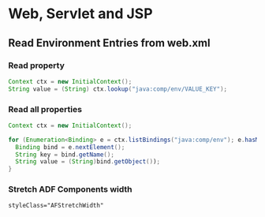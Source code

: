 # Web, Servlet and JSP

## Read Environment Entries from web.xml

### Read property
```java
Context ctx = new InitialContext();
String value = (String) ctx.lookup("java:comp/env/VALUE_KEY");
```

### Read all properties

```java
Context ctx = new InitialContext();

for (Enumeration<Binding> e = ctx.listBindings("java:comp/env"); e.hasMoreElements();) {
  Binding bind = e.nextElement();
  String key = bind.getName();
  String value = (String)bind.getObject());
}
```

### Stretch ADF Components width

```
styleClass="AFStretchWidth" 

```

